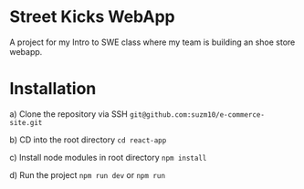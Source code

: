 # Street Kicks WebApp

A project for my Intro to SWE class where my team is building an shoe store webapp.

# Installation

a) Clone the repository via SSH `git@github.com:suzm10/e-commerce-site.git`

b) CD into the root directory `cd react-app`

c) Install node modules in root directory `npm install`

d) Run the project `npm run dev` or `npm run`

